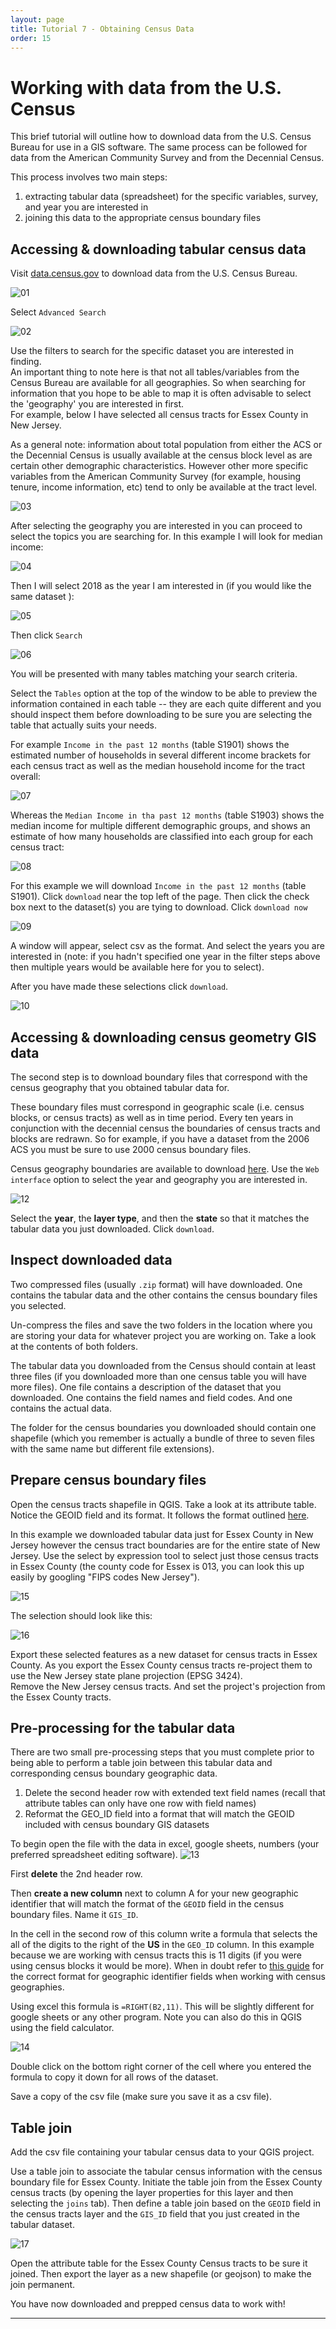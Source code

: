 ```yaml
---
layout: page
title: Tutorial 7 - Obtaining Census Data
order: 15
---
```


# Working with data from the U.S. Census

This brief tutorial will outline how to download data from the U.S. Census Bureau for use in a GIS software. The same process can be followed for data from the American Community Survey and from the Decennial Census.  

This process involves two main steps:

1. extracting tabular data (spreadsheet) for the specific variables, survey, and year you are interested in 
2. joining this data to the appropriate census boundary files  

## Accessing & downloading tabular census data

Visit [data.census.gov](https://data.census.gov/cedsci/) to download data from the U.S. Census Bureau.  

![01]

Select `Advanced Search`  

![02]

Use the filters to search for the specific dataset you are interested in finding.  
An important thing to note here is that not all tables/variables from the Census Bureau are available for all geographies. So when searching for information that you hope to be able to map it is often advisable to select the 'geography' you are interested in first.  
For example, below I have selected all census tracts for Essex County in New Jersey.

As a general note: information about total population from either the ACS or the Decennial Census is usually available at the census block level as are certain other demographic characteristics. However other more specific variables from the American Community Survey (for example, housing tenure, income information, etc) tend to only be available at the tract level. 

![03] 

After selecting the geography you are interested in you can proceed to select the topics you are searching for. In this example I will look for median income: 

![04]

Then I will select 2018 as the year I am interested in (if you would like the same dataset ): 

![05]

Then click `Search`

![06] 

You will be presented with many tables matching your search criteria. 

Select the `Tables` option at the top of the window to be able to preview the information contained in each table -- they are each quite different and you should inspect them before downloading to be sure you are selecting the table that actually suits your needs. 

For example `Income in the past 12 months` (table S1901) shows the estimated number of households in several different income brackets for each census tract as well as the median household income for the tract overall:  

![07]

Whereas the `Median Income in tha past 12 months` (table S1903) shows the median income for multiple different demographic groups, and shows an estimate of how many households are classified into each group for each census tract:

![08]

For this example we will download `Income in the past 12 months` (table S1901). Click `download` near the top left of the page. Then click the check box next to the dataset(s) you are tying to download. Click `download now`

![09]

A window will appear, select csv as the format.  And select the years you are interested in (note: if you hadn't specified one year in the filter steps above then multiple years would be available here for you to select).  

After you have made these selections click `download`.  

![10]


## Accessing & downloading census geometry GIS data

The second step is to download boundary files that correspond with the census geography that you obtained tabular data for.  

These boundary files must correspond in geographic scale (i.e. census blocks, or census tracts) as well as in time period. Every ten years in conjunction with the decennial census the boundaries of census tracts and blocks are redrawn. So for example, if you have a dataset from the 2006 ACS you must be sure to use 2000 census boundary files.  

Census geography boundaries are available to download [here](https://www.census.gov/geographies/mapping-files/time-series/geo/tiger-line-file.html). Use the `Web interface` option to select the year and geography you are interested in.  

![12]

Select the **year**, the **layer type**, and then the **state** so that it matches the tabular data you just downloaded. Click `download`.  

## Inspect downloaded data

Two compressed files (usually `.zip` format) will have downloaded. One contains the tabular data and the other contains the census boundary files you selected.  

Un-compress the files and save the two folders in the location where you are storing your data for whatever project you are working on. Take a look at the contents of both folders.  

The tabular data you downloaded from the Census should contain at least three files (if you downloaded more than one census table you will have more files). One file contains a description of the dataset that you downloaded. One contains the field names and field codes. And one contains the actual data.

The folder for the census boundaries you downloaded should contain one shapefile (which you remember is actually a bundle of three to seven files with the same name but different file extensions).  

## Prepare census boundary files 

Open the census tracts shapefile in QGIS. Take a look at its attribute table. Notice the GEOID field and its format. It follows the format outlined [here](https://www.census.gov/programs-surveys/geography/guidance/geo-identifiers.html).  

In this example we downloaded tabular data just for Essex County in New Jersey however the census tract boundaries are for the entire state of New Jersey. Use the select by expression tool to select just those census tracts in Essex County (the county code for Essex is 013, you can look this up easily by googling "FIPS codes New Jersey").  

![15]

The selection should look like this:  

![16]

Export these selected features as a new dataset for census tracts in Essex County. As you export the Essex County census tracts re-project them to use the New Jersey state plane projection (EPSG 3424).  
Remove the New Jersey census tracts. And set the project's projection from the Essex County tracts.  


## Pre-processing for the tabular data

There are two small pre-processing steps that you must complete prior to being able to perform a table join between this tabular data and corresponding census boundary geographic data.

1. Delete the second header row with extended text field names (recall that attribute tables can only have one row with field names)
2. Reformat the GEO_ID field into a format that will match the GEOID included with census boundary GIS datasets

To begin open the file with the data in excel, google sheets, numbers (your preferred spreadsheet editing software). 
![13]

First **delete** the 2nd header row.

Then **create a new column** next to column A for your new geographic identifier that will match the format of the `GEOID` field in the census boundary files. Name it `GIS_ID`.  

In the cell in the second row of this column write a formula that selects the all of the digits to the right of the **US** in the `GEO_ID` column. In this example because we are working with census tracts this is 11 digits (if you were using census blocks it would be more). When in doubt refer to [this guide](https://www.census.gov/programs-surveys/geography/guidance/geo-identifiers.html) for the correct format for geographic identifier fields when working with census geographies.  

Using excel this formula is `=RIGHT(B2,11)`. This will be slightly different for google sheets or any other program. Note you can also do this in QGIS using the field calculator.

![14]

Double click on the bottom right corner of the cell where you entered the formula to copy it down for all rows of the dataset.  

Save a copy of the csv file (make sure you save it as a csv file).  


## Table join

Add the csv file containing your tabular census data to your QGIS project.  

Use a table join to associate the tabular census information with the census boundary file for Essex County. Initiate the table join from the Essex County census tracts (by opening the layer properties for this layer and then selecting the `joins` tab). Then define a table join based on the `GEOID` field in the census tracts layer and the `GIS_ID` field that you just created in the tabular dataset.  

![17]


Open the attribute table for the Essex County Census tracts to be sure it joined. Then export the layer as a new shapefile (or geojson) to make the join permanent.  

You have now downloaded and prepped census data to work with! 



---
[01]: /methods-in-spatial-research-sp2021/tutorials/assets/resources_img/01.png
[02]: /methods-in-spatial-research-sp2021/tutorials/assets/resources_img/02.png
[03]: /methods-in-spatial-research-sp2021/tutorials/assets/resources_img/03.png
[04]: /methods-in-spatial-research-sp2021/tutorials/assets/resources_img/04.png
[05]: /methods-in-spatial-research-sp2021/tutorials/assets/resources_img/05.png
[06]: /methods-in-spatial-research-sp2021/tutorials/assets/resources_img/06.png
[07]: /methods-in-spatial-research-sp2021/tutorials/assets/resources_img/07.png
[08]: /methods-in-spatial-research-sp2021/tutorials/assets/resources_img/08.png
[09]: /methods-in-spatial-research-sp2021/tutorials/assets/resources_img/09.png
[10]: /methods-in-spatial-research-sp2021/tutorials/assets/resources_img/10.png
[11]: /methods-in-spatial-research-sp2021/tutorials/assets/resources_img/11.png
[12]: /methods-in-spatial-research-sp2021/tutorials/assets/resources_img/12.png
[13]: /methods-in-spatial-research-sp2021/tutorials/assets/resources_img/13.png
[14]: /methods-in-spatial-research-sp2021/tutorials/assets/resources_img/14.png
[15]: /methods-in-spatial-research-sp2021/tutorials/assets/resources_img/15.png
[16]: /methods-in-spatial-research-sp2021/tutorials/assets/resources_img/16.gif
[17]: /methods-in-spatial-research-sp2021/tutorials/assets/resources_img/17.png